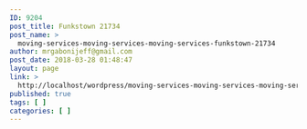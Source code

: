 ```yaml
---
ID: 9204
post_title: Funkstown 21734
post_name: >
  moving-services-moving-services-moving-services-funkstown-21734
author: mrgabonijeff@gmail.com
post_date: 2018-03-28 01:48:47
layout: page
link: >
  http://localhost/wordpress/moving-services-moving-services-moving-services-funkstown-21734/
published: true
tags: [ ]
categories: [ ]
---
```

